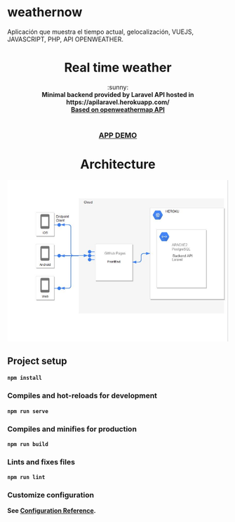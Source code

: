 # weathernow
Aplicación que muestra el tiempo actual, gelocalización, VUEJS, JAVASCRIPT, PHP, API OPENWEATHER.

<h1 align="center">Real time weather</h1>

<div align="center">
  :sunny:
</div>
<div align="center">
  <strong>Minimal backend provided by Laravel API hosted in https://apilaravel.herokuapp.com/ </strong>
  <br /> 
 <a href="https://openweathermap.org"><strong>Based on openweathermap API<Strong> </a>
</div>
<br />
<div align="center">
  <h3>
    <a href="https://bebcampa.github.io/weathernow/">
      APP DEMO
    </a>
</div>
<div align="center">
  <h1>
  Architecture
  </h1>
</div>
<img src="./info.JPG">

## Project setup
```
npm install
```

### Compiles and hot-reloads for development
```
npm run serve
```

### Compiles and minifies for production
```
npm run build
```

### Lints and fixes files
```
npm run lint
```

### Customize configuration
See [Configuration Reference](https://cli.vuejs.org/config/).
